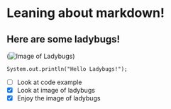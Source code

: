 # Leaning about markdown!

## Here are some ladybugs!
(![Image of Ladybugs](https://user-images.githubusercontent.com/97315199/193903291-f32457f4-a249-4a91-a0b0-64f229cf36af.png))

```
System.out.println("Hello Ladybugs!");
```
- [ ] Look at code example
- [X] Look at image of ladybugs
- [X] Enjoy the image of ladybugs 
